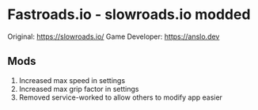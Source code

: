 # Fastroads.io - slowroads.io modded

Original: https://slowroads.io/
Game Developer: https://anslo.dev

## Mods

1. Increased max speed in settings
2. Increased max grip factor in settings
3. Removed service-worked to allow others to modify app easier
